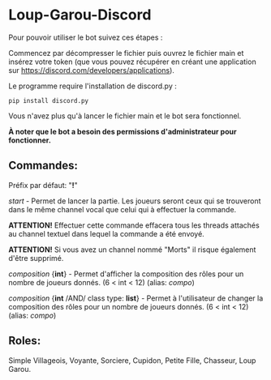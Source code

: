 # Loup-Garou-Discord

Pour pouvoir utiliser le bot suivez ces étapes :

Commencez par décompresser le fichier puis ouvrez le fichier main et insérez votre token (que vous pouvez récupérer en créant une application sur https://discord.com/developers/applications). 

Le programme require l'installation de discord.py :
```
pip install discord.py
```
Vous n'avez plus qu'à lancer le fichier main et le bot sera fonctionnel. 

**À noter que le bot a besoin des permissions d'administrateur pour fonctionner.**

## Commandes:

Préfix par défaut: "**!**"

*start* - Permet de lancer la partie. Les joueurs seront ceux qui se trouveront dans le même channel vocal que celui qui à effectuer la commande.

**ATTENTION!** Effectuer cette commande effacera tous les threads attachés au channel textuel dans lequel la commande a été envoyé. 

**ATTENTION!** Si vous avez un channel nommé "Morts" il risque également d'être supprimé.

*composition* {**int**} - Permet d'afficher la composition des rôles pour un nombre de joueurs donnés. (6 < int < 12)
(alias: *compo*)

*composition* {**int** /AND/ class type: **list**} - Permet à l'utilisateur de changer la composition des rôles pour un nombre de joueurs donnés. (6 < int < 12)
(alias: *compo*)


## Roles:
Simple Villageois,
Voyante,
Sorciere,
Cupidon,
Petite Fille,
Chasseur,
Loup Garou.
